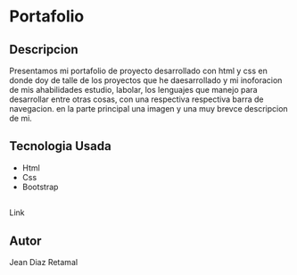 # Portafolio
<h2>Descripcion</h2>
<p>Presentamos mi portafolio de proyecto desarrollado con html y css en donde doy de talle de los proyectos que he daesarrollado y mi inoforacion de mis ahabilidades estudio, labolar, los lenguajes que manejo para desarrollar entre otras cosas, con una respectiva respectiva barra de navegacion.
en la parte principal una imagen y una muy brevce descripcion de mi.
</p>
<h2>Tecnologia Usada </h2>
<ul>
  <li>Html</li>
   <li>Css</li>
   <li>Bootstrap</li>
</ul>
<h2> </h2>
<a hrfe="" >Link</a>
<h2>Autor</h2>
<a>Jean Diaz Retamal</a>
